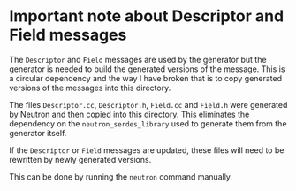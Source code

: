 # Important note about Descriptor and Field messages
The `Descriptor` and `Field` messages are used by the generator but the generator
is needed to build the generated versions of the message.  This is a circular
dependency and the way I have broken that is to copy generated versions of the
messages into this directory.

The files `Descriptor.cc`, `Descriptor.h`, `Field.cc` and `Field.h` were generated by
Neutron and then copied into this directory.  This eliminates the dependency on the
`neutron_serdes_library` used to generate them from the generator itself.

If the `Descriptor` or `Field` messages are updated, these files will need to be
rewritten by newly generated versions.

This can be done by running the `neutron` command manually.
